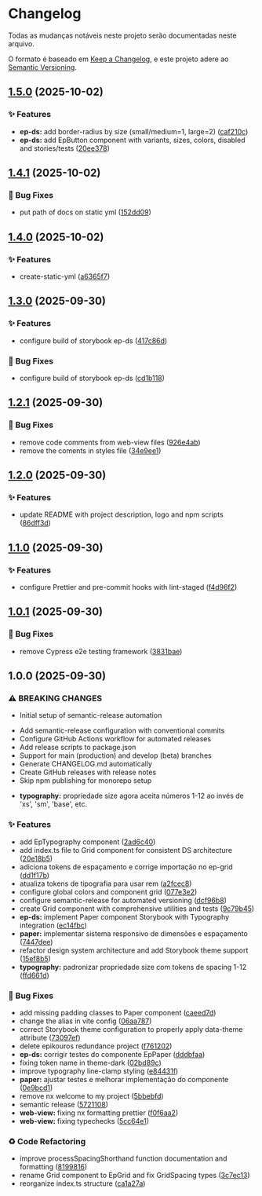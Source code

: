 # Changelog

Todas as mudanças notáveis neste projeto serão documentadas neste arquivo.

O formato é baseado em [Keep a Changelog](https://keepachangelog.com/pt-BR/1.0.0/),
e este projeto adere ao [Semantic Versioning](https://semver.org/lang/pt-BR/).

## [1.5.0](https://github.com/lucas-murta/epikouros/compare/v1.4.1...v1.5.0) (2025-10-02)

### ✨ Features

- **ep-ds:** add border-radius by size (small/medium=1, large=2) ([caf210c](https://github.com/lucas-murta/epikouros/commit/caf210c87307fffe4e9543aec959a7d51c2c91f1))
- **ep-ds:** add EpButton component with variants, sizes, colors, disabled and stories/tests ([20ee378](https://github.com/lucas-murta/epikouros/commit/20ee37844623f52eae48438a3ee651f31d6b674b))

## [1.4.1](https://github.com/lucas-murta/epikouros/compare/v1.4.0...v1.4.1) (2025-10-02)

### 🐛 Bug Fixes

- put path of docs on static yml ([152dd09](https://github.com/lucas-murta/epikouros/commit/152dd0908637f9529c712ce098ac59bbad0b4d61))

## [1.4.0](https://github.com/lucas-murta/epikouros/compare/v1.3.0...v1.4.0) (2025-10-02)

### ✨ Features

- create-static-yml ([a6365f7](https://github.com/lucas-murta/epikouros/commit/a6365f7ec48f7d4ac2f865adc149b0ac8fbbd5f7))

## [1.3.0](https://github.com/lucas-murta/epikouros/compare/v1.2.1...v1.3.0) (2025-09-30)

### ✨ Features

- configure build of storybook ep-ds ([417c86d](https://github.com/lucas-murta/epikouros/commit/417c86d78d32260f47fd006d94ce4df6e8832b8f))

### 🐛 Bug Fixes

- configure build of storybook ep-ds ([cd1b118](https://github.com/lucas-murta/epikouros/commit/cd1b118e32d292f10ef159a248b4a8e740f9db4f))

## [1.2.1](https://github.com/lucas-murta/epikouros/compare/v1.2.0...v1.2.1) (2025-09-30)

### 🐛 Bug Fixes

- remove code comments from web-view files ([926e4ab](https://github.com/lucas-murta/epikouros/commit/926e4ab4e76a6850a7be931c316d74a8183c391b))
- remove the coments in styles file ([34e9ee1](https://github.com/lucas-murta/epikouros/commit/34e9ee1f6f8a87e9f1034d5e695a416fc13b4d22))

## [1.2.0](https://github.com/lucas-murta/epikouros/compare/v1.1.0...v1.2.0) (2025-09-30)

### ✨ Features

- update README with project description, logo and npm scripts ([86dff3d](https://github.com/lucas-murta/epikouros/commit/86dff3df71e72670ff676d2da1a8740e18e097b9))

## [1.1.0](https://github.com/lucas-murta/epikouros/compare/v1.0.1...v1.1.0) (2025-09-30)

### ✨ Features

- configure Prettier and pre-commit hooks with lint-staged ([f4d96f2](https://github.com/lucas-murta/epikouros/commit/f4d96f2ea246d525c75859c873758c4299a49ab3))

## [1.0.1](https://github.com/lucas-murta/epikouros/compare/v1.0.0...v1.0.1) (2025-09-30)

### 🐛 Bug Fixes

- remove Cypress e2e testing framework ([3831bae](https://github.com/lucas-murta/epikouros/commit/3831baeb74da7fac87c46ad8c2d3dee8eb46233d))

## 1.0.0 (2025-09-30)

### ⚠ BREAKING CHANGES

- Initial setup of semantic-release automation

* Add semantic-release configuration with conventional commits
* Configure GitHub Actions workflow for automated releases
* Add release scripts to package.json
* Support for main (production) and develop (beta) branches
* Generate CHANGELOG.md automatically
* Create GitHub releases with release notes
* Skip npm publishing for monorepo setup

- **typography:** propriedade size agora aceita números 1-12 ao invés de 'xs', 'sm', 'base', etc.

### ✨ Features

- add EpTypography component ([2ad6c40](https://github.com/lucas-murta/epikouros/commit/2ad6c402e649bf9eb1be0d3617653fa9ab845f56))
- add index.ts file to Grid component for consistent DS architecture ([20e18b5](https://github.com/lucas-murta/epikouros/commit/20e18b5757db56dc5f98c665eed6dbc55da3ccbc))
- adiciona tokens de espaçamento e corrige importação no ep-grid ([dd1f17b](https://github.com/lucas-murta/epikouros/commit/dd1f17bf03dd8186b49f27e5556abd3fb346d1ce))
- atualiza tokens de tipografia para usar rem ([a2fcec8](https://github.com/lucas-murta/epikouros/commit/a2fcec85b2a90975206356f9c6d4ec51c852dfae))
- configure global colors and component grid ([077e3e2](https://github.com/lucas-murta/epikouros/commit/077e3e2d32f4e1d3e005f999abf87a6fd7fbdc09))
- configure semantic-release for automated versioning ([dcf96b8](https://github.com/lucas-murta/epikouros/commit/dcf96b82df865f947115633d1ea14ddba5df985d))
- create Grid component with comprehensive utilities and tests ([9c79b45](https://github.com/lucas-murta/epikouros/commit/9c79b45b3d90eb6b47f03b9c7a1b6a5c46f2d665))
- **ep-ds:** implement Paper component Storybook with Typography integration ([ec14fbc](https://github.com/lucas-murta/epikouros/commit/ec14fbcfebf069c59030e6935517855e603d66e3))
- **paper:** implementar sistema responsivo de dimensões e espaçamento ([7447dee](https://github.com/lucas-murta/epikouros/commit/7447dee90d86b653d6a2ec9041dba494a437cb10))
- refactor design system architecture and add Storybook theme support ([15ef8b5](https://github.com/lucas-murta/epikouros/commit/15ef8b52b1e7e5d45ec6b2d08cab6b55cca06e56))
- **typography:** padronizar propriedade size com tokens de spacing 1-12 ([ffd661d](https://github.com/lucas-murta/epikouros/commit/ffd661df4886ea2ea92f5c74e817017232d8915c))

### 🐛 Bug Fixes

- add missing padding classes to Paper component ([caeed7d](https://github.com/lucas-murta/epikouros/commit/caeed7d51d6f186f4fff67f3035972bae70f9b84))
- change the alias in vite config ([06aa787](https://github.com/lucas-murta/epikouros/commit/06aa78796972306f1d179ee86a36c85065e9a051))
- correct Storybook theme configuration to properly apply data-theme attribute ([73097ef](https://github.com/lucas-murta/epikouros/commit/73097efaf2ef87933b71397e6f015059abfadb75))
- delete epikouros redundance project ([f761202](https://github.com/lucas-murta/epikouros/commit/f76120251f69d52345ca320ebee8a7eba47d3580))
- **ep-ds:** corrigir testes do componente EpPaper ([dddbfaa](https://github.com/lucas-murta/epikouros/commit/dddbfaa70c20d57fc94366e51f23315585f971b9))
- fixing token name in theme-dark ([02bd89c](https://github.com/lucas-murta/epikouros/commit/02bd89c71f098220e1e9fd5ea5859b6e4aecf6d7))
- improve typography line-clamp styling ([e84431f](https://github.com/lucas-murta/epikouros/commit/e84431f82b75eb55978e3a117d05a25eed9aaf8d))
- **paper:** ajustar testes e melhorar implementação do componente ([0e9bcd1](https://github.com/lucas-murta/epikouros/commit/0e9bcd1c2e8950204445cf36c8ab7bd8ce941ecc))
- remove nx welcome to my project ([5bbebfd](https://github.com/lucas-murta/epikouros/commit/5bbebfd8b04a8a42c0c6427673c67d3f0e34fd91))
- semantic release ([5721108](https://github.com/lucas-murta/epikouros/commit/5721108790bab8b52e6cb40b3978fd0bd265f2d6))
- **web-view:** fixing nx formatting prettier ([f0f6aa2](https://github.com/lucas-murta/epikouros/commit/f0f6aa209105c46223fa23201a1916d3a7340c1a))
- **web-view:** fixing typechecks ([5cc64e1](https://github.com/lucas-murta/epikouros/commit/5cc64e1c77d77add928c466b42e037d5a99a788e))

### ♻️ Code Refactoring

- improve processSpacingShorthand function documentation and formatting ([8199816](https://github.com/lucas-murta/epikouros/commit/8199816f9a2d737dd03f2df0f994fa5aff479323))
- rename Grid component to EpGrid and fix GridSpacing types ([3c7ec13](https://github.com/lucas-murta/epikouros/commit/3c7ec1399e8ff66742ae293a70db97ec40ef306b))
- reorganize index.ts structure ([ca1a27a](https://github.com/lucas-murta/epikouros/commit/ca1a27a8956e16c8186a38045a31576906cc9d5e))
